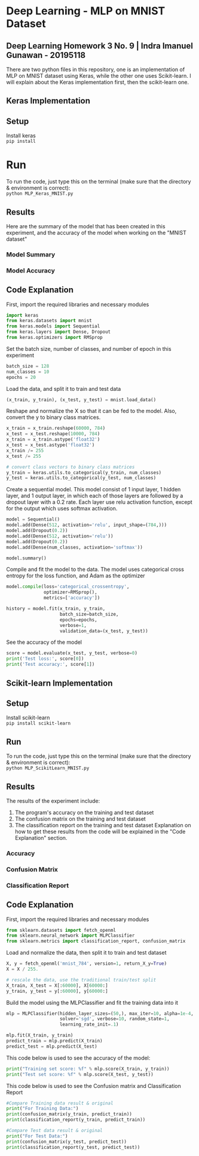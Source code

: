 # Deep Learning - MLP on MNIST Dataset

## Deep Learning Homework 3 No. 9 | Indra Imanuel Gunawan - 20195118
There are two python files in this repository, one is an implementation of MLP on MNIST dataset using Keras, while the other one uses Scikit-learn. I will explain about the Keras implementation first, then the scikit-learn one.

## Keras Implementation

## Setup
Install keras\
`pip install`

# Run
To run the code, just type this on the terminal (make sure that the directory & environment is correct):\
`python MLP_Keras_MNIST.py`

## Results
Here are the summary of the model that has been created in this experiment, and the accuracy of the model when working on the "MNIST dataset"
### Model Summary
### Model Accuracy

## Code Explanation
First, import the required libraries and necessary modules
```python
import keras
from keras.datasets import mnist
from keras.models import Sequential
from keras.layers import Dense, Dropout
from keras.optimizers import RMSprop
```

Set the batch size, number of classes, and number of epoch in this experiment
```python
batch_size = 128
num_classes = 10
epochs = 20
```

Load the data, and split it to train and test data
```python
(x_train, y_train), (x_test, y_test) = mnist.load_data()
```

Reshape and normalize the X so that it can be fed to the model. Also, convert the y to binary class matrices.
```python
x_train = x_train.reshape(60000, 784)
x_test = x_test.reshape(10000, 784)
x_train = x_train.astype('float32')
x_test = x_test.astype('float32')
x_train /= 255
x_test /= 255

# convert class vectors to binary class matrices
y_train = keras.utils.to_categorical(y_train, num_classes)
y_test = keras.utils.to_categorical(y_test, num_classes)
```

Create a sequential model. This model consist of 1 input layer, 1 hidden layer, and 1 output layer, in which each of those layers are followed by a dropout layer with a 0.2 rate. Each layer use relu activation function, except for the output which uses softmax activation.
```python
model = Sequential()
model.add(Dense(512, activation='relu', input_shape=(784,)))
model.add(Dropout(0.2))
model.add(Dense(512, activation='relu'))
model.add(Dropout(0.2))
model.add(Dense(num_classes, activation='softmax'))

model.summary()
```

Compile and fit the model to the data. The model uses categorical cross entropy for the loss function, and Adam as the optimizer
```python
model.compile(loss='categorical_crossentropy',
              optimizer=RMSprop(),
              metrics=['accuracy'])

history = model.fit(x_train, y_train,
                    batch_size=batch_size,
                    epochs=epochs,
                    verbose=1,
                    validation_data=(x_test, y_test))
```

See the accuracy of the model
```python
score = model.evaluate(x_test, y_test, verbose=0)
print('Test loss:', score[0])
print('Test accuracy:', score[1])
```

## Scikit-learn Implementation

## Setup
Install scikit-learn\
`pip install scikit-learn`

## Run
To run the code, just type this on the terminal (make sure that the directory & environment is correct):\
`python MLP_ScikitLearn_MNIST.py`

## Results
The results of the experiment include:
1. The program's accuracy on the training and test dataset
2. The confusion matrix on the training and test dataset
3. The classification report on the training and test dataset
Explanation on how to get these results from the code will be explained in the "Code Explanation" section.

### Accuracy
### Confusion Matrix
### Classification Report

## Code Explanation
First, import the required libraries and necessary modules
```python
from sklearn.datasets import fetch_openml
from sklearn.neural_network import MLPClassifier
from sklearn.metrics import classification_report, confusion_matrix
```

Load and normalize the data, then split it to train and test dataset
```python
X, y = fetch_openml('mnist_784', version=1, return_X_y=True)
X = X / 255.

# rescale the data, use the traditional train/test split
X_train, X_test = X[:60000], X[60000:]
y_train, y_test = y[:60000], y[60000:]
```

Build the model using the MLPClassifier and fit the training data into it
```python
mlp = MLPClassifier(hidden_layer_sizes=(50,), max_iter=10, alpha=1e-4,
                    solver='sgd', verbose=10, random_state=1,
                    learning_rate_init=.1)

mlp.fit(X_train, y_train)
predict_train = mlp.predict(X_train)
predict_test = mlp.predict(X_test)
```

This code below is used to see the accuracy of the model:
```python
print("Training set score: %f" % mlp.score(X_train, y_train))
print("Test set score: %f" % mlp.score(X_test, y_test))
```

This code below is used to see the Confusion matrix and Classification Report
```python
#Compare Training data result & original
print("For Training Data:")
print(confusion_matrix(y_train, predict_train))
print(classification_report(y_train, predict_train))

#Compare Test data result & original
print("For Test Data:")
print(confusion_matrix(y_test, predict_test))
print(classification_report(y_test, predict_test))
```
